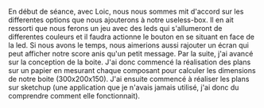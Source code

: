 En début de séance, avec Loic, nous nous sommes mit d'accord sur les differentes options que nous ajouterons à notre useless-box.
Il en ait ressorti que nous ferons un jeu avec des leds qui s'allumeront de differentes couleurs et il faudra actionne le bouton en se situant en face
de la led. Si nous avons le temps, nous aimerions aussi rajouter un écran qui peut afficher notre score anis qu'un petit message.
Par la suite, j'ai avancé sur la conception de la boite. J'ai donc commencé la réalisation des plans sur un papier en mesurant chaque composant
pour calculer les dimensions de notre boite (300x200x150). J'ai ensuite commencé à réaliser les plans sur sketchup (une application que je n'avais 
jamais utilisé, j'ai donc du comprendre comment elle fonctionnait).
